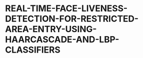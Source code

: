 # REAL-TIME-FACE-LIVENESS-DETECTION-FOR-RESTRICTED-AREA-ENTRY-USING-HAARCASCADE-AND-LBP-CLASSIFIERS


